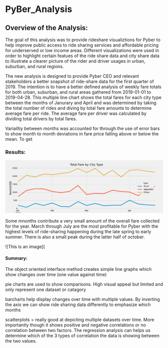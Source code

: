 # PyBer_Analysis

 
 



##   Overview of the Analysis:
 
 
 The goal of this analysis was to provide rideshare visualiztions for Pyber to help improve public access to ride sharing services and affordable pricing for underserved or low income areas.  Different visualizations were used in order to highlight certain featues of the ride share data and city share data to illustrate a clearer picture of the rider and driver usages in urban, suburban, and rural regions.
 
The new analysis is designed to provide Pyber CEO and relevant stakeholders a better snapshot of ride-share data for the first quarter of 2019. The intention is to have a better defined analysis of weekly fare totals for both urban, suburban, and rural areas gathered from 2019-01-01 to 2019-04-28. This multiple line chart shows the total fares for each city type between the months of Janurary and April and was determined by taking the total number of rides and diving by total fare amounts to determine average fare per ride. The average fare per driver was calculated by dividing total drivers by total fares.  


 
 Variailtiy between months was accounted for through the use of error bars to show month to month deviations in fare price falling above or below the mean. To get 
 
 
 
 
 
 
 

 
 
 
 
 
 ### Results:
 
 ![This is an image](https://github.com/rhutDU18/PyBer_Analysis/blob/main/Analysis/Pyber_fare_summary.png?raw=true)
 
 
 
 
 
 Some mnonths contribute a very small amount of the overall fare collected for the year. March through July are the most profitable for Pyber with the highest levels of ride-sharing happening during the late spring to early summer. There is also a small peak during the latter half of october. 
 
 
 
 
 
 ![This is an image](
 
 
 

 
 
 
 
 
 
 
 
 #### Summary:
 
 The object oriented interface method creates simple line graphs which show changes over time (one value against time)
 
 
 pie charts are used to show comparisons. High visual appeal but limited and only represent one dataset or catagory
 
 
 
 barcharts help display changes over time with multiple values. By inverting the axis we can show ride sharing data differently to emphasize which months 
 
 
 
 
scatterplots = really good at depicting multiple datasets over time. More importantly though it shows positive and negative correlations or no correlation between two factors. The regression analysis can helps us determine which of the 3 types of correlation the data is showing between the two values. 
 
 
